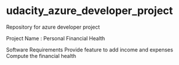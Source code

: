 # udacity_azure_developer_project
Repository for azure developer project

Project Name : Personal Financial Health

Software Requirements
 Provide feature to add income and expenses
 Compute the financial health
